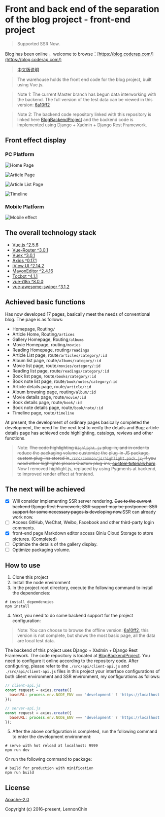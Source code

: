 # Front and back end of the separation of the blog project - front-end project

> Supported SSR Now.

Blog has been online ，welcome to browse：[https://blog.coderap.com/](https://blog.coderap.com/)

> [中文版说明](https://github.com/LennonChin/Blog-Frontend-Project/blob/master/README_zh-cn.md)

> The warehouse holds the front end code for the blog project, built using Vue.js.

> Note 1: The current Master branch has begun data interworking with the backend. The full version of the test data can be viewed in this version: [6a10ff2](https://github.com/LennonChin/Blog-Frontend-Project/tree/6a10ff207e413c02d7e5eb810409144a65450e27)

> Note 2: The backend code repository linked with this repository is linked here [BlogBackendProject](https://github.com/LennonChin/BlogBackendProject) and the backend code is implemented using Django + Xadmin + Django Rest Framework.

## Front effect display

### PC Platform

![Home Page](https://github.com/LennonChin/Blog-Frontend-Project/blob/master/readme/exhibition/PC_1.gif)

![Article Page](https://github.com/LennonChin/Blog-Frontend-Project/blob/master/readme/exhibition/PC_2.gif)

![Article List Page](https://github.com/LennonChin/Blog-Frontend-Project/blob/master/readme/exhibition/PC_3.gif)

![Timeline](https://github.com/LennonChin/Blog-Frontend-Project/blob/master/readme/exhibition/PC_4.gif)

### Mobile Platform

![Mobile effect](https://github.com/LennonChin/Blog-Frontend-Project/blob/master/readme/exhibition/MOBILE_1.png)

## The overall technology stack

- [Vue.js ^2.5.6](https://github.com/vuejs/vue)
- [Vue-Router ^3.0.1](https://github.com/vuejs/vue-router)
- [Vuex ^3.0.1](https://github.com/vuejs/vuex)
- [Axios ^0.17.1](https://github.com/axios/axios)
- [iView UI ^2.14.2](https://github.com/iview/iview)
- [MavonEditor ^2.4.16](https://github.com/hinesboy/mavonEditor)
- [Tocbot ^4.1.1](https://github.com/tscanlin/tocbot)
- [vue-i18n ^8.0.0](https://github.com/kazupon/vue-i18n)
- [vue-awesome-swiper ^3.1.2](https://github.com/surmon-china/vue-awesome-swiper)

## Achieved basic functions

Has now developed 17 pages, basically meet the needs of conventional blog. The page is as follows:

- Homepage, Routing`/`
- Article Home, Routing`/artices`
- Gallery Homepage, Routing`/albums`
- Movie Homepage, routing`/movies`
- Reading Homepage, routing`/readings`
- Article List page, route`/articles/category/:id`
- Album list page, route`/albums/category/:id`
- Movie list page, route`/movies/category/:id`
- Reading list page, route`/readings/category/:id`
- Book list page, route`/books/category/:id`
- Book note list page, route`/book/notes/category/:id`
- Article details page, route`/article/:id`
- Album browsing page, routing`/album/:id`
- Movie details page, route`/movie/:id`
- Book details page, route`/book/:id`
- Book note details page, route`/book/note/:id`
- Timeline page, route`/timeline`

At present, the development of ordinary pages basically completed the development, the need for the next test to verify the details and Bug; article details page has achieved code highlighting, catalogs, reviews and other functions.

> Note: ~~The code highlighting `Highlight.js` plug-in, and in order to reduce the packaging volume customize the plug-in JS package, custom plug-ins stored in`./src/common/js/highlight.pack.js`, if you need other highlights please Custom plug-ins, [custom tutorials here](http://highlightjs.readthedocs.io/en/latest/building-testing.html)~~. Now I removed highlight.js, replaced by using Pygments at backend, to improved render effect at frontend.

## The next will be achieved

- [x]  Will consider implementing SSR server rendering. ~~Due to the current backend Django Rest Framework, SSR support may be postponed. SSR support for some necessary pages is developing now.~~SSR can already work now.
- [ ]  Access GitHub, WeChat, Weibo, Facebook and other third-party login comments.
- [x] front-end page Markdown editor access Qiniu Cloud Storage to store pictures. (Completed)
- [ ]  Optimize the details of the gallery display.
- [ ]  Optimize packaging volume.

## How to use

1. Clone this project
2. Install the node environment
3. In the project root directory, execute the following command to install the dependencies:

```shell
# install dependencies
npm install
```

4. Next, you need to do some backend support for the project configuration:

> Note: You can choose to browse the offline version: [6a10ff2](https://github.com/LennonChin/Blog-Frontend-Project/tree/6a10ff207e413c02d7e5eb810409144a65450e27), this version is not complete, but shows the most basic page, all the data are local test data.

The backend of this project uses Django + Xadmin + Django Rest Framework. The code repository is located at [BlogBackendProject](https://github.com/LennonChin/BlogBackendProject). You need to configure it online according to the repository code. After configuring, please refer to the `./src/api/client-api.js` and `./src/api/client-api.js` files in this project your interface configurations of both client environment and SSR environment, my configurations as follows:

```javascript
// client-api.js
const request = axios.create({
  baseURL: process.env.NODE_ENV === 'development' ? 'https://localhost:8000/api/' : 'https://blog.coderap.com/api/'
});

// server-api.js
const request = axios.create({
  baseURL: process.env.NODE_ENV === 'development' ? 'https://localhost:8000/api/' : 'http://localhost/api/'
});
```

5. After the above configuration is completed, run the following command to enter the development environment:

```shell
# serve with hot reload at localhost: 9999
npm run dev
```

Or run the following command to package:

```shell
# build for production with minification
npm run build
```

## License

[Apache-2.0](https://opensource.org/licenses/Apache-2.0)

Copyright (c) 2016-present, LennonChin